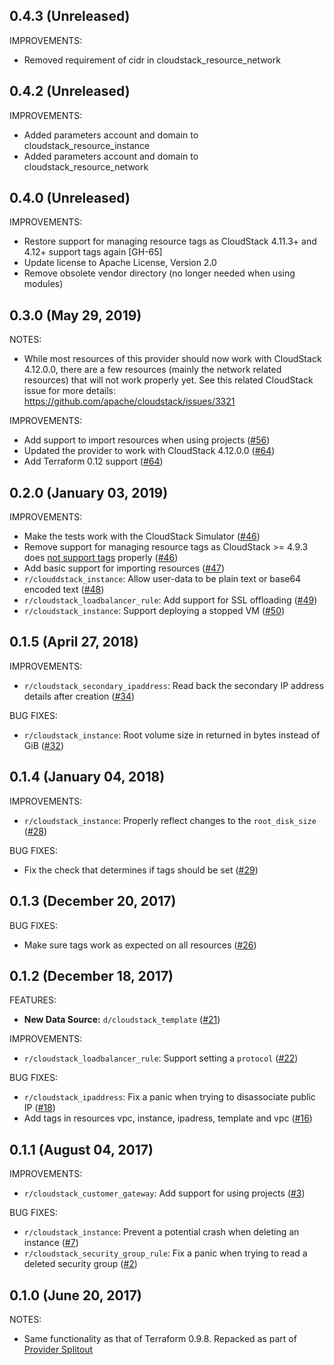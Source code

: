 ## 0.4.3 (Unreleased)

IMPROVEMENTS:

* Removed requirement of cidr in cloudstack_resource_network

## 0.4.2 (Unreleased)

IMPROVEMENTS:

* Added parameters account and domain to cloudstack_resource_instance
* Added parameters account and domain to cloudstack_resource_network

## 0.4.0 (Unreleased)

IMPROVEMENTS:

* Restore support for managing resource tags as CloudStack 4.11.3+ and 4.12+ support tags again [GH-65]
* Update license to Apache License, Version 2.0
* Remove obsolete vendor directory (no longer needed when using modules)

## 0.3.0 (May 29, 2019)

NOTES:

* While most resources of this provider should now work with CloudStack 4.12.0.0, there are a
  few resources (mainly the network related resources) that will not work properly yet. See this
  related CloudStack issue for more details: https://github.com/apache/cloudstack/issues/3321

IMPROVEMENTS:

* Add support to import resources when using projects ([#56](https://github.com/lucasdk3/terraform-provider-cloudstack/issues/56))
* Updated the provider to work with CloudStack 4.12.0.0 ([#64](https://github.com/lucasdk3/terraform-provider-cloudstack/issues/64))
* Add Terraform 0.12 support ([#64](https://github.com/lucasdk3/terraform-provider-cloudstack/issues/64))

## 0.2.0 (January 03, 2019)

IMPROVEMENTS:

* Make the tests work with the CloudStack Simulator ([#46](https://github.com/lucasdk3/terraform-provider-cloudstack/issues/46))
* Remove support for managing resource tags as CloudStack >= 4.9.3 does [not support tags](https://github.com/apache/cloudstack/issues/3002) properly ([#46](https://github.com/lucasdk3/terraform-provider-cloudstack/issues/46))
* Add basic support for importing resources ([#47](https://github.com/lucasdk3/terraform-provider-cloudstack/issues/47))
* `r/clouddstack_instance`: Allow user-data to be plain text or base64 encoded text ([#48](https://github.com/lucasdk3/terraform-provider-cloudstack/issues/48))
* `r/cloudstack_loadbalancer_rule`: Add support for SSL offloading ([#49](https://github.com/lucasdk3/terraform-provider-cloudstack/issues/49))
* `r/cloudstack_instance`: Support deploying a stopped VM ([#50](https://github.com/lucasdk3/terraform-provider-cloudstack/issues/50))

## 0.1.5 (April 27, 2018)

IMPROVEMENTS:

* `r/cloudstack_secondary_ipaddress`: Read back the secondary IP address details after creation ([#34](https://github.com/lucasdk3/terraform-provider-cloudstack/issues/34))

BUG FIXES:

* `r/cloudstack_instance`: Root volume size in returned in bytes instead of GiB ([#32](https://github.com/lucasdk3/terraform-provider-cloudstack/issues/32))

## 0.1.4 (January 04, 2018)

IMPROVEMENTS:

* `r/cloudstack_instance`: Properly reflect changes to the `root_disk_size` ([#28](https://github.com/lucasdk3/terraform-provider-cloudstack/issues/28))

BUG FIXES:

* Fix the check that determines if tags should be set ([#29](https://github.com/lucasdk3/terraform-provider-cloudstack/issues/29))

## 0.1.3 (December 20, 2017)

BUG FIXES:

* Make sure tags work as expected on all resources ([#26](https://github.com/lucasdk3/terraform-provider-cloudstack/issues/26))

## 0.1.2 (December 18, 2017)

FEATURES:

* **New Data Source:** `d/cloudstack_template` ([#21](https://github.com/lucasdk3/terraform-provider-cloudstack/issues/21))

IMPROVEMENTS:

* `r/cloudstack_loadbalancer_rule`: Support setting a `protocol` ([#22](https://github.com/lucasdk3/terraform-provider-cloudstack/issues/22))

BUG FIXES:

* `r/cloudstack_ipaddress`: Fix a panic when trying to disassociate public IP ([#18](https://github.com/lucasdk3/terraform-provider-cloudstack/issues/18))
* Add tags in resources vpc, instance, ipadress, template and vpc ([#16](https://github.com/lucasdk3/terraform-provider-cloudstack/issues/16))

## 0.1.1 (August 04, 2017)

IMPROVEMENTS:

* `r/cloudstack_customer_gateway`: Add support for using projects ([#3](https://github.com/lucasdk3/terraform-provider-cloudstack/issues/3))

BUG FIXES:

* `r/cloudstack_instance`: Prevent a potential crash when deleting an instance ([#7](https://github.com/lucasdk3/terraform-provider-cloudstack/issues/7))
* `r/cloudstack_security_group_rule`: Fix a panic when trying to read a deleted security group ([#2](https://github.com/lucasdk3/terraform-provider-cloudstack/issues/2))

## 0.1.0 (June 20, 2017)

NOTES:

* Same functionality as that of Terraform 0.9.8. Repacked as part of [Provider Splitout](https://www.hashicorp.com/blog/upcoming-provider-changes-in-terraform-0-10/)
